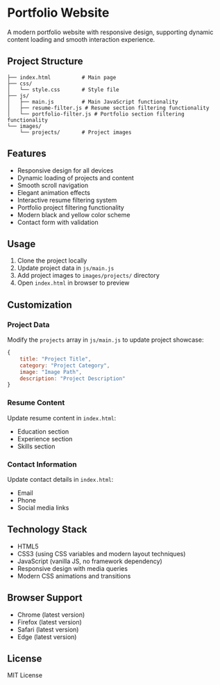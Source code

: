 # Portfolio Website

A modern portfolio website with responsive design, supporting dynamic content loading and smooth interaction experience.

## Project Structure

```
├── index.html          # Main page
├── css/
│   └── style.css       # Style file
├── js/
│   ├── main.js         # Main JavaScript functionality
│   ├── resume-filter.js # Resume section filtering functionality
│   └── portfolio-filter.js # Portfolio section filtering functionality
└── images/
    └── projects/       # Project images
```

## Features

- Responsive design for all devices
- Dynamic loading of projects and content
- Smooth scroll navigation
- Elegant animation effects
- Interactive resume filtering system
- Portfolio project filtering functionality
- Modern black and yellow color scheme
- Contact form with validation

## Usage

1. Clone the project locally
2. Update project data in `js/main.js`
3. Add project images to `images/projects/` directory
4. Open `index.html` in browser to preview

## Customization

### Project Data
Modify the `projects` array in `js/main.js` to update project showcase:

```javascript
{
    title: "Project Title",
    category: "Project Category",
    image: "Image Path",
    description: "Project Description"
}
```

### Resume Content
Update resume content in `index.html`:
- Education section
- Experience section
- Skills section

### Contact Information
Update contact details in `index.html`:
- Email
- Phone
- Social media links

## Technology Stack

- HTML5
- CSS3 (using CSS variables and modern layout techniques)
- JavaScript (vanilla JS, no framework dependency)
- Responsive design with media queries
- Modern CSS animations and transitions

## Browser Support

- Chrome (latest version)
- Firefox (latest version)
- Safari (latest version)
- Edge (latest version)

## License

MIT License 